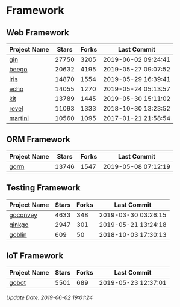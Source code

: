 # Framework

## Web Framework

| Project Name | Stars | Forks | Last Commit |
| ------------ | ----- | ----- | ----------- |
| [gin](https://github.com/gin-gonic/gin) | 27750 | 3205 | 2019-06-02 09:24:41 |
| [beego](https://github.com/astaxie/beego) | 20632 | 4195 | 2019-05-27 09:07:52 |
| [iris](https://github.com/kataras/iris) | 14870 | 1554 | 2019-05-29 16:39:41 |
| [echo](https://github.com/labstack/echo) | 14055 | 1270 | 2019-05-24 05:13:57 |
| [kit](https://github.com/go-kit/kit) | 13789 | 1445 | 2019-05-30 15:11:02 |
| [revel](https://github.com/revel/revel) | 11093 | 1333 | 2018-10-30 13:23:52 |
| [martini](https://github.com/go-martini/martini) | 10560 | 1095 | 2017-01-21 21:58:54 |

## ORM Framework

| Project Name | Stars | Forks | Last Commit |
| ------------ | ----- | ----- | ----------- |
| [gorm](https://github.com/jinzhu/gorm) | 13746 | 1547 | 2019-05-08 07:12:19 |

## Testing Framework

| Project Name | Stars | Forks | Last Commit |
| ------------ | ----- | ----- | ----------- |
| [goconvey](https://github.com/smartystreets/goconvey) | 4633 | 348 | 2019-03-30 03:26:15 |
| [ginkgo](https://github.com/onsi/ginkgo) | 2947 | 301 | 2019-05-21 13:24:18 |
| [goblin](https://github.com/franela/goblin) | 609 | 50 | 2018-10-03 17:30:13 |

## IoT Framework

| Project Name | Stars | Forks | Last Commit |
| ------------ | ----- | ----- | ----------- |
| [gobot](https://github.com/hybridgroup/gobot) | 5501 | 689 | 2019-05-23 12:37:01 |

*Update Date: 2019-06-02 19:01:24*